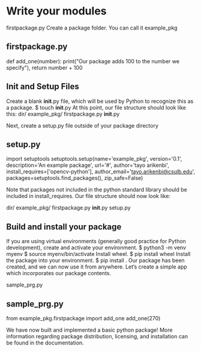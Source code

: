 # Write your modules
firstpackage.py
Create a package folder. You can call it example_pkg

## firstpackage.py

def add_one(number):
    print("Our package adds 100 to the number we specify"),
    return number + 100

## Init and Setup Files
Create a blank __init__.py file, which will be used by Python to recognize this as a package.
$ touch __init__.py
At this point, our file structure should look like this:
dir/
    example_pkg/
              firstpackage.py
              __init__.py

Next, create a setup.py file outside of your package directory

## setup.py

import setuptools
setuptools.setup(name='example_pkg',
version='0.1',
description='An example package',
url='#',
author='tayo arikenbi',
install_requires=['opencv-python'],
author_email='tayo.arikenbi@csulb.edu',
packages=setuptools.find_packages(),
zip_safe=False)

Note that packages not included in the python standard library should be included in install_requires. Our file structure should now look like:

dir/
    example_pkg/
              firstpackage.py
              __init__.py
    setup.py

## Build and install your package

If you are using virtual environments (generally good practice for Python development), create and activate your environment.
$ python3 -m venv myenv
$ source myenv/bin/activate
Install wheel.
$ pip install wheel
Install the package into your environment.
$ pip install .
Our package has been created, and we can now use it from anywhere. Let’s create a simple app which incorporates our package contents.

sample_prg.py

## sample_prg.py

from example_pkg.firstpackage import add_one
add_one(270)


We have now built and implemented a basic python package! More information regarding package distribution, licensing, and installation can be found in the documentation.
